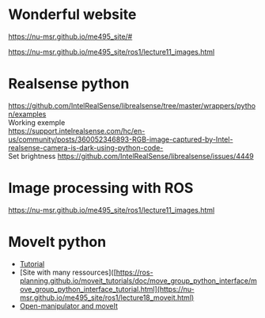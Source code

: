 # Wonderful website  
https://nu-msr.github.io/me495_site/#   

https://nu-msr.github.io/me495_site/ros1/lecture11_images.html  

# Realsense python 
https://github.com/IntelRealSense/librealsense/tree/master/wrappers/python/examples  
Working exemple  
https://support.intelrealsense.com/hc/en-us/community/posts/360052346893-RGB-image-captured-by-Intel-realsense-camera-is-dark-using-python-code-   
Set brightness
https://github.com/IntelRealSense/librealsense/issues/4449

# Image processing with ROS
https://nu-msr.github.io/me495_site/ros1/lecture11_images.html  

# MoveIt python
* [Tutorial](https://ros-planning.github.io/moveit_tutorials/doc/move_group_python_interface/move_group_python_interface_tutorial.html)
* [Site with many ressources]([https://ros-planning.github.io/moveit_tutorials/doc/move_group_python_interface/move_group_python_interface_tutorial.html](https://nu-msr.github.io/me495_site/ros1/lecture18_moveit.html)
* [Open-manipulator and moveIt](https://developer.qualcomm.com/project/openmanipulator-moveit)

